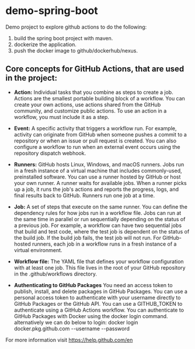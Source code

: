 # demo-spring-boot
Demo project to explore github actions to do the following:
1. build the spring boot project with maven.
2. dockerize the application.
3. push the docker image to github/dockerhub/nexus.

## Core concepts for GitHub Actions, that are used in the project:
* <B>Action:</B> 
Individual tasks that you combine as steps to create a job. Actions are the smallest portable building block of a workflow. You can create your own actions, use actions shared from the GitHub community, and customize public actions. To use an action in a workflow, you must include it as a step.

* <B>Event:</B> 
A specific activity that triggers a workflow run. For example, activity can originate from GitHub when someone pushes a commit to a repository or when an issue or pull request is created. You can also configure a workflow to run when an external event occurs using the repository dispatch webhook.

* <B>Runners:</B>
GitHub hosts Linux, Windows, and macOS runners. Jobs run in a fresh instance of a virtual machine that includes commonly-used, preinstalled software. You can use a runner hosted by GitHub or host your own runner. A runner waits for available jobs. When a runner picks up a job, it runs the job's actions and reports the progress, logs, and final results back to GitHub. Runners run one job at a time. 

* <B>Job:</B>
A set of steps that execute on the same runner. You can define the dependency rules for how jobs run in a workflow file. Jobs can run at the same time in parallel or run sequentially depending on the status of a previous job. For example, a workflow can have two sequential jobs that build and test code, where the test job is dependent on the status of the build job. If the build job fails, the test job will not run. For GitHub-hosted runners, each job in a workflow runs in a fresh instance of a virtual environment.

* <B>Workflow file:</B>
The YAML file that defines your workflow configuration with at least one job. This file lives in the root of your GitHub repository in the .github/workflows directory.

* <B>Authenticating to GitHub Packages</B>
You need an access token to publish, install, and delete packages in GitHub Packages. You can use a personal access token to authenticate with your username directly to GitHub Packages or the GitHub API. You can use a GITHUB_TOKEN to authenticate using a GitHub Actions workflow. You can authenticate to GitHub Packages with Docker using the docker login command.
alternatively we can do below to login:
docker login docker.pkg.github.com --username <user> --password <password>


For more information visit https://help.github.com/en
